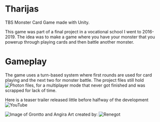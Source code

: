 # Tharijas
TBS Monster Card Game made with Unity.
 
This game was part of a final project in a vocational school I went to 2016-2019. The idea was to make a game where you have your monster that you powerup through playing cards and then battle another monster.

# Gameplay
The game uses a turn-based system where first rounds are used for card playing and the next two for monster battle.
The project files still hold ![Photon](https://www.photonengine.com/) files, for a multiplayer mode that never got finished and was scrapped for lack of time. 

Here is a teaser trailer released little before halfway of the development ![YouTube](https://youtu.be/VsAdoEgv6lw)
   
![Image of Grontto and Angira](/Assets/sdfghjkl.png )
Art created by: ![Renegot](https://www.artstation.com/renegot)
